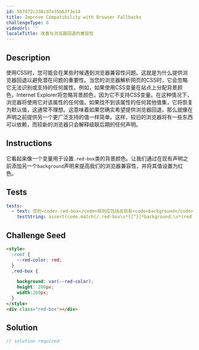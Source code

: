 ```yaml
---
id: 5b7d72c338cd7e35b63f3e14
title: Improve Compatibility with Browser Fallbacks
challengeType: 0
videoUrl: ''
localeTitle: 改善与浏览器回退的兼容性
---
```


## Description
<section id="description">使用CSS时，您可能会在某些时候遇到浏览器兼容性问题。这就是为什么提供浏览器回退以避免潜在问题的重要性。当您的浏览器解析网页的CSS时，它会忽略它无法识别或支持的任何属性。例如，如果使用CSS变量在站点上分配背景颜色，Internet Explorer将忽略背景颜色，因为它不支持CSS变量。在这种情况下，浏览器将使用它对该属性的任何值。如果找不到该属性的任何其他值集，它将恢复为默认值，这通常不理想。这意味着如果您确实希望提供浏览器回退，那么就像在声明之前提供另一个更广泛支持的值一样简单。这样，较旧的浏览器将有一些东西可以依赖，而较新的浏览器只会解释级联后期的任何声明。 </section>

## Instructions
<section id="instructions">它看起来像一个变量用于设置<code>.red-box</code>类的背景颜色。让我们通过在现有声明之前添加另一个<code>background</code>声明来提高我们的浏览器兼容性，并将其值设置为红色。 </section>

## Tests
<section id='tests'>

```yml
tests:
  - text: 您的<code>.red-box</code>规则应包括在现有<code>background</code>声明之前立即将<code>background</code>设置为红色的后备。
    testString: assert(code.match(/.red-box\s*{[^}]*background:\s*(red|#ff0000|#f00|rgb\(\s*255\s*,\s*0\s*,\s*0\s*\)|rgb\(\s*100%\s*,\s*0%\s*,\s*0%\s*\)|hsl\(\s*0\s*,\s*100%\s*,\s*50%\s*\))\s*;\s*background:\s*var\(\s*--red-color\s*\);/gi), 'Your <code>.red-box</code> rule should include a fallback with the <code>background</code> set to red immediately before the existing <code>background</code> declaration.');

```

</section>

## Challenge Seed
<section id='challengeSeed'>

<div id='html-seed'>

```html
<style>
  :root {
    --red-color: red;
  }
  .red-box {

    background: var(--red-color);
    height: 200px;
    width:200px;
  }
</style>
<div class="red-box"></div>

```

</div>



</section>

## Solution
<section id='solution'>

```js
// solution required
```
</section>
